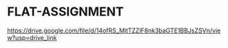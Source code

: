 # FLAT-ASSIGNMENT
https://drive.google.com/file/d/14ofRS_MltTZZlF8nk3baGTE1BBJsZSVn/view?usp=drive_link

